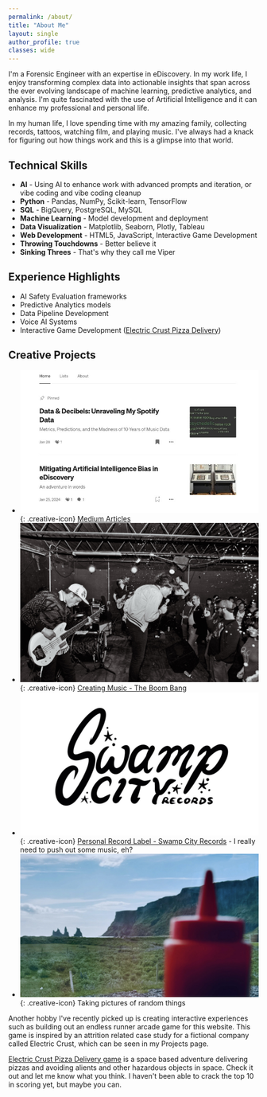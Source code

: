 ```yaml
---
permalink: /about/
title: "About Me"
layout: single
author_profile: true
classes: wide
---
```


I'm a Forensic Engineer with an expertise in eDiscovery. In my work life, I enjoy transforming complex data into actionable insights that span across the ever evolving landscape of machine learning, predictive analytics, and analysis. I'm quite fascinated with the use of Artificial Intelligence and it can enhance my professional and personal life. 

In my human life, I love spending time with my amazing family, collecting records, tattoos, watching film, and playing music. I've always had a knack for figuring out how things work and this is a glimpse into that world. 

## Technical Skills

- **AI** - Using AI to enhance work with advanced prompts and iteration, or vibe coding and vibe coding cleanup
- **Python** - Pandas, NumPy, Scikit-learn, TensorFlow
- **SQL** - BigQuery, PostgreSQL, MySQL
- **Machine Learning** - Model development and deployment
- **Data Visualization** - Matplotlib, Seaborn, Plotly, Tableau
- **Web Development** - HTML5, JavaScript, Interactive Game Development
- **Throwing Touchdowns** - Better believe it
- **Sinking Threes** - That's why they call me Viper

## Experience Highlights

- AI Safety Evaluation frameworks
- Predictive Analytics models
- Data Pipeline Development
- Voice AI Systems
- Interactive Game Development ([Electric Crust Pizza Delivery](/pizza-game/))

## Creative Projects

- ![Medium Articles](/assets/images/creative-medium.jpg){: .creative-icon} [Medium Articles](https://groundcontrolcharles.medium.com)
- ![The Boom Bang](/assets/images/creative-boombang.jpg){: .creative-icon} [Creating Music - The Boom Bang](https://www.theboombangisdead.com)
- ![Swamp City Records](/assets/images/creative-swampcity.jpg){: .creative-icon} [Personal Record Label - Swamp City Records](https://swampcityrecs.com/) - I really need to push out some music, eh?
- ![Photography](/assets/images/creative-photography.jpg){: .creative-icon} Taking pictures of random things

<style>
.creative-icon {
  width: 32px;
  height: 32px;
  border-radius: 4px;
  margin-right: 8px;
  vertical-align: middle;
}
</style>

Another hobby I've recently picked up is creating interactive experiences such as building out an endless runner arcade game for this website. This game is inspired by an attrition related case study for a fictional company called Electric Crust, which can be seen in my Projects page. 

[Electric Crust Pizza Delivery game](/pizza-game/) is a space based adventure delivering pizzas and avoiding alients and other hazardous objects in space. Check it out and let me know what you think. I haven't been able to crack the top 10 in scoring yet, but maybe you can. 